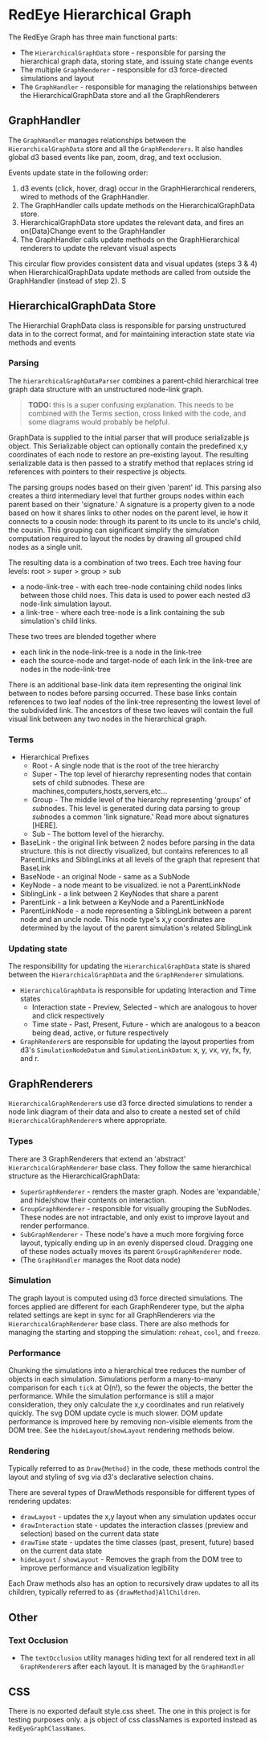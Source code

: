 # RedEye Hierarchical Graph

The RedEye Graph has three main functional parts: 
- The `HierarchicalGraphData` store - responsible for parsing the hierarchical graph data, storing state, and issuing state change events
- The multiple `GraphRenderer` - responsible for d3 force-directed simulations and layout
- The `GraphHandler` - responsible for managing the relationships between the HierarchicalGraphData store and all the GraphRenderers


## GraphHandler
The `GraphHandler` manages relationships between the `HierarchicalGraphData` store and all the `GraphRenderers`. It also handles global d3 based events like pan, zoom, drag, and text occlusion.

Events update state in the following order:
1. d3 events (click, hover, drag) occur in the GraphHierarchical renderers, wired to methods of the GraphHandler.
2. The GraphHandler calls update methods on the HierarchicalGraphData store.
3. HierarchicalGraphData store updates the relevant data, and fires an on{Data}Change event to the GraphHandler
4. The GraphHandler calls update methods on the GraphHierarchical renderers to update the relevant visual aspects

This circular flow provides consistent data and visual updates (steps 3 & 4) when HierarchicalGraphData update methods are called from outside the GraphHandler (instead of step 2). S


## HierarchicalGraphData Store
The Hierarchial GraphData class is responsible for parsing unstructured data in to the correct format, and for maintaining interaction state state via methods and events

### Parsing
The `hierarchicalGraphDataParser` combines a parent-child hierarchical tree graph data structure with an unstructured node-link graph. 

> **TODO:** this is a super confusing explanation. This needs to be combined with the Terms section, cross linked with the code, and some diagrams would probably be helpful.

GraphData is supplied to the initial parser that will produce serializable js object. This Serializable object can optionally contain the predefined x,y coordinates of each node to restore an pre-existing layout. The resulting serializable data is then passed to a stratify method that replaces string id references with pointers to their respective js objects.
 
The parsing groups nodes based on their given 'parent' id. This parsing also creates a third intermediary level that further groups nodes within each parent based on their 'signature.' A signature is a property given to a node based on how it shares links to other nodes on the parent level, ie how it connects to a cousin node: through its parent to its uncle to its uncle's child, the cousin. This grouping can significant simplify the simulation computation required to layout the nodes by drawing all grouped child nodes as a single unit. 

The resulting data is a combination of two trees. Each tree having four levels: root > super > group > sub
- a node-link-tree - with each tree-node containing child nodes links between those child noes. This data is used to power each nested d3 node-link simulation layout.
- a link-tree - where each tree-node is a link containing the sub simulation's child links.

These two trees are blended together where
- each link in the node-link-tree is a node in the link-tree
- each the source-node and target-node of each link in the link-tree are nodes in the node-link-tree

There is an additional base-link data item representing the original link between to nodes before parsing occurred. These base links contain references to two leaf nodes of the link-tree representing the lowest level of the subdivided link. The ancestors of these two leaves will contain the full visual link between any two nodes in the hierarchical graph.

### Terms
- Hierarchical Prefixes
  - Root - A single node that is the root of the tree hierarchy
  - Super - The top level of hierarchy representing nodes that contain sets of child *sub*nodes. These are machines,computers,hosts,servers,etc...
  - Group - The middle level of the hierarchy representing 'groups' of *sub*nodes. This level is generated during data parsing to group *sub*nodes a common 'link signature.' Read more about signatures [HERE].
  - Sub - The bottom level of the hierarchy.
- BaseLink - the original link between 2 nodes before parsing in the data structure. this is not directly visualized, but contains references to all ParentLinks and SiblingLinks at all levels of the graph that represent that BaseLink
- BaseNode - an original Node - same as a SubNode
- KeyNode - a node meant to be visualized. ie not a ParentLinkNode
- SiblingLink - a link between 2 KeyNodes that share a parent
- ParentLink - a link between a KeyNode and a ParentLinkNode
- ParentLinkNode - a node representing a SiblingLink between a parent node and an uncle node. This node type's x,y coordinates are determined by the layout of the parent simulation's related SiblingLink

### Updating state
The responsibility for updating the `HierarchicalGraphData` state is shared between the `HierarchicalGraphData` and the `GraphRenderer` simulations.
- `HierarchicalGraphData` is responsible for updating Interaction and Time states
  - Interaction state - Preview, Selected - which are analogous to hover and click respectively
  - Time state - Past, Present, Future - which are analogous to a beacon being dead, active, or future respectively
- `GraphRenderer`s are responsible for updating the layout properties from d3's `SimulationNodeDatum` and `SimulationLinkDatum`: x, y, vx, vy, fx, fy, and r.


## GraphRenderers
`HierarchicalGraphRenderer`s use d3 force directed simulations to render a node link diagram of their data and also to create a nested set of child `HierarchicalGraphRenderer`s where appropriate. 

### Types
There are 3 GraphRenderers that extend an 'abstract' `HierarchicalGraphRenderer` base class. They follow the same hierarchical structure as the HierarchicalGraphData:
- `SuperGraphRenderer` - renders the master graph. Nodes are 'expandable,' and hide/show their contents on interaction.
- `GroupGraphRenderer` - responsible for visually grouping the SubNodes. These nodes are not intractable, and only exist to improve layout and render performance.  
- `SubGraphRenderer` - These node's have a much more forgiving force layout, typically ending up in an evenly dispersed cloud. Dragging one of these nodes actually moves its parent `GroupGraphRenderer` node.
- (The `GraphHandler` manages the Root data node)

### Simulation
The graph layout is computed using d3 force directed simulations. The forces applied are different for each GraphRenderer type, but the alpha related settings are kept in sync for all GraphRenderers via the `HierarchicalGraphRenderer` base class. There are also methods for managing the starting and stopping the simulation: `reheat`, `cool`, and `freeze`. 

### Performance
Chunking the simulations into a hierarchical tree reduces the number of objects in each simulation. Simulations perform a many-to-many comparison for each `tick` at O(n!), so the fewer the objects, the better the performance. While the simulation performance is still a major consideration, they only calculate the x,y coordinates and run relatively quickly. The svg DOM update cycle is much slower. DOM update performance is improved here by removing non-visible elements from the DOM tree. See the `hideLayout`/`showLayout` rendering methods below.

### Rendering
Typically referred to as `Draw{Method}` in the code, these methods control the layout and styling of svg via d3's declarative selection chains. 

There are several types of DrawMethods responsible for different types of rendering updates:
- `drawLayout` - updates the x,y layout when any simulation updates occur
- `drawInteraction` state - updates the interaction classes (preview and selection) based on the current data state
- `drawTime` state - updates the time classes (past, present, future) based on the current data state
- `hideLayout` / `showLayout` - Removes the graph from the DOM tree to improve performance and visualization legibility

Each Draw methods also has an option to recursively draw updates to all its children, typically referred to as `{drawMethod}AllChildren`.

## Other

### Text Occlusion
- The `textOcclusion` utility manages hiding text for all rendered text in all `GraphRenderer`s after each layout. It is managed by the `GraphHandler`

## CSS
There is no exported default style.css sheet. The one in this project is for testing purposes only. a js object of css classNames is exported instead as `RedEyeGraphClassNames`.
